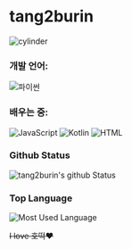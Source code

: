 # tang2burin

![cylinder](https://capsule-render.vercel.app/api?type=cylinder&color=auto&text=탕탕버린&fontAlignY=45&fontSize=40&height=150&animation=blinking&desc=안녕하세요?&descAlignY=70)


### 개발 언어:
![파이썬](https://img.shields.io/badge/-Python-3776ab?style=flat-square&logo=Python&logoColor=white)

### 배우는 중:
![JavaScript](https://img.shields.io/badge/-JavaScript-black?style=flat-square&logo=javascript)
![Kotlin](https://img.shields.io/badge/-Kotlin-0095D5?style=flat-square&logo=Kotlin&logoColor=white)
![HTML](https://img.shields.io/badge/html5-%23E34F26.svg?style=flat&logo=html5&logoColor=white)

### Github Status
![tang2burin's github Status](https://github-readme-stats.vercel.app/api?username=tang2burin&count_private=true&show_icons=true&theme=tokyonight)

### Top Language
![Most Used Language](https://github-readme-stats.vercel.app/api/top-langs/?username=tang2burin&theme=tokyonight&layout=compact)<br/>

~~I love 호떡❤~~
